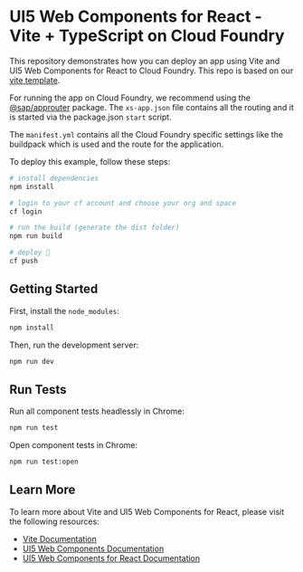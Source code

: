 # UI5 Web Components for React - Vite + TypeScript on Cloud Foundry

This repository demonstrates how you can deploy an app using Vite and UI5 Web Components for React to Cloud Foundry.
This repo is based on our [vite template](https://github.com/SAP/ui5-webcomponents-react/tree/main/examples/vite-ts).

For running the app on Cloud Foundry, we recommend using the [@sap/approuter](https://www.npmjs.com/package/@sap/approuter) package.
The `xs-app.json` file contains all the routing and it is started via the package.json `start` script.

The `manifest.yml` contains all the Cloud Foundry specific settings like the buildpack which is used and the route for the application.

To deploy this example, follow these steps:

```bash
# install dependencies
npm install

# login to your cf account and choose your org and space
cf login

# run the build (generate the dist folder)
npm run build 

# deploy 🚀
cf push
```


## Getting Started

First, install the `node_modules`:

```bash
npm install
```

Then, run the development server:

```bash
npm run dev
```

## Run Tests

Run all component tests headlessly in Chrome:

```bash
npm run test
```

Open component tests in Chrome:

```bash
npm run test:open
```

## Learn More

To learn more about Vite and UI5 Web Components for React, please visit the following resources:

- [Vite Documentation](https://vitejs.dev/)
- [UI5 Web Components Documentation](https://sap.github.io/ui5-webcomponents/)
- [UI5 Web Components for React Documentation](https://sap.github.io/ui5-webcomponents-react/)

